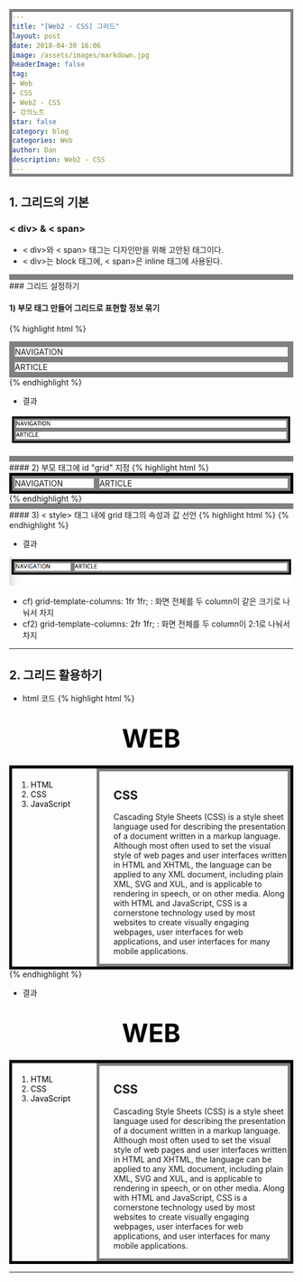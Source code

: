 ```yaml
---
title: "[Web2 - CSS] 그리드"
layout: post
date: 2018-04-30 16:06
image: /assets/images/markdown.jpg
headerImage: false
tag:
- Web
- CSS
- Web2 - CSS
- 강의노트
star: false
category: blog
categories: Web
author: Dan
description: Web2 - CSS
---
```

## 1. 그리드의 기본

### < div> & < span>
* < div>와 < span> 태그는 디자인만을 위해 고안된 태그이다.
* < div>는 block 태그에, < span>은 inline 태그에 사용된다.

<div class="breaker"></div>
### 그리드 설정하기

#### 1) 부모 태그 만들어 그리드로 표현할 정보 묶기
{% highlight html %}
<style>
div
{
  border: 5px solid gray;
}
</style>
</head>
<body>
<div>
  <div>NAVIGATION</div>
  <div>ARTICLE</div>
</div>
</body>
{% endhighlight %}

* 결과

![Markdowm Image][1]

<div class="breaker"></div>
#### 2) 부모 태그에 id "grid" 지정
{% highlight html %}
<body>
  <div id = "grid">
    <div>NAVIGATION</div>
    <div>ARTICLE</div>
  </div>
</body>
{% endhighlight %}

<div class="breaker"></div>
#### 3) < style> 태그 내에 grid 태그의 속성과 값 선언
{% highlight html %}
<style>
#grid
{
      border: 5px solid black;
      display: grid;
      grid-template-columns: 150px 1fr; // 첫 번째 column  NAVIGATION의 크기를 150px,
      // 나머지는 두 번째 column인 ARTICLE이 차지
}
div
{
  border: 5px solid gray;
}
</style>
{% endhighlight %}

* 결과

![Markdowm Image][2]

* cf) grid-template-columns: 1fr 1fr; : 화면 전체를 두 column이 같은 크기로 나눠서 차지
* cf2) grid-template-columns: 2fr 1fr; : 화면 전체를 두 column이 2:1로 나눠서 차지

---
## 2. 그리드 활용하기

* html 코드
{% highlight html %}
<style>
  a
  {
    color: black;
    text-decoration: none;
  }
  h1
  {
    font-size: 45px;
    text-align:  center;
    border-bottom: 1px solid gray;
    margin: 0;
    padding: 20px;
  }
  #grid ol
  {
      border-right: 1px solid gray;
      width: 100px;
      margin: 0;
      padding: 20px;
      padding-left: 33px;
  }
  #grid
  {
    display: grid;
    grid-template-columns: 150px 1fr;
  }
  #grid #article
  {
    padding-left: 25px;
  }
  body
  {
    margin: 0;
  }
</style>

</head>
<body>
  <h1><a href="index.html">WEB</a></h1>
<div id = "grid">
  <ol>
    <li><a href="1.html">HTML</a></li>
    <li><a href="2.html" >CSS</a></li>
    <li><a href="3.html">JavaScript</a></li>
  </ol>
  <div id = "article">
  <h2>CSS</h2>
  <p>
    Cascading Style Sheets (CSS) is a style sheet language used for describing the presentation of a document written in a markup language. Although most often used to set the visual style of web pages and user interfaces written in HTML and XHTML, the language can be applied to any XML document, including plain XML, SVG and XUL, and is applicable to rendering in speech, or on other media. Along with HTML and JavaScript, CSS is a cornerstone technology used by most websites to create visually engaging webpages, user interfaces for web applications, and user interfaces for many mobile applications.
  </p>
  </div>
 </div>
 {% endhighlight %}

 * 결과
 <style>
   a
   {
     color: black;
     text-decoration: none;
   }
   h1
   {
     font-size: 45px;
     text-align:  center;
     border-bottom: 1px solid gray;
     margin: 0;
     padding: 20px;
   }
   #grid ol
   {
       border-right: 1px solid gray;
       width: 100px;
       margin: 0;
       padding: 20px;
       padding-left: 33px;
   }
   #grid
   {
     display: grid;
     grid-template-columns: 150px 1fr;
   }
   #grid #article
   {
     padding-left: 25px;
   }
   body
   {
     margin: 0;
   }
 </style>

 </head>
 <body>
   <h1><a href="index.html">WEB</a></h1>
 <div id = "grid">
   <ol>
     <li><a href="1.html">HTML</a></li>
     <li><a href="2.html" >CSS</a></li>
     <li><a href="3.html">JavaScript</a></li>
   </ol>
   <div id = "article">
   <h2>CSS</h2>
   <p>
     Cascading Style Sheets (CSS) is a style sheet language used for describing the presentation of a document written in a markup language. Although most often used to set the visual style of web pages and user interfaces written in HTML and XHTML, the language can be applied to any XML document, including plain XML, SVG and XUL, and is applicable to rendering in speech, or on other media. Along with HTML and JavaScript, CSS is a cornerstone technology used by most websites to create visually engaging webpages, user interfaces for web applications, and user interfaces for many mobile applications.
   </p>
   </div>
  </div>

---
[1]: /assets/images/스크린샷2018-04-30-8.jpg
[2]: /assets/images/스크린샷2018-04-30-9.jpg
[3]: /assets/images/스크린샷2018-04-30-10.jpg
